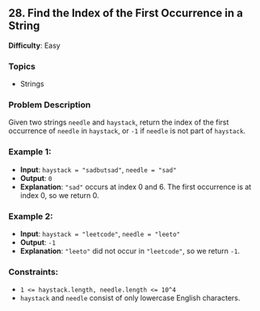 ## 28. Find the Index of the First Occurrence in a String

**Difficulty**: Easy

### Topics
- Strings

### Problem Description
Given two strings `needle` and `haystack`, return the index of the first occurrence of `needle` in `haystack`, or `-1` if `needle` is not part of `haystack`.

### Example 1:
- **Input**: `haystack = "sadbutsad"`, `needle = "sad"`
- **Output**: `0`
- **Explanation**: `"sad"` occurs at index 0 and 6. The first occurrence is at index 0, so we return 0.

### Example 2:
- **Input**: `haystack = "leetcode"`, `needle = "leeto"`
- **Output**: `-1`
- **Explanation**: `"leeto"` did not occur in `"leetcode"`, so we return `-1`.

### Constraints:
- `1 <= haystack.length, needle.length <= 10^4`
- `haystack` and `needle` consist of only lowercase English characters.
